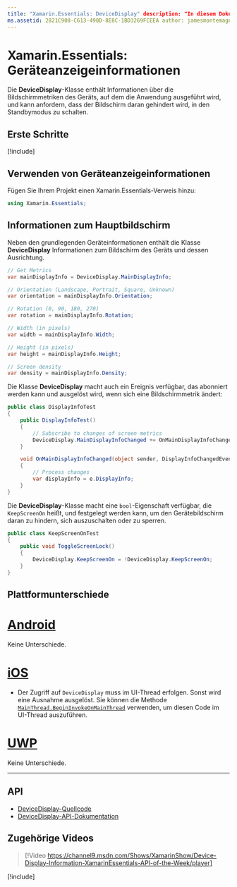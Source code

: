 ```yaml
---
title: "Xamarin.Essentials: DeviceDisplay" description: "In diesem Dokument wird die DeviceDisplay-Klasse in Xamarin.Essentials beschrieben, die Bildschirmmetriken für das Gerät bereitstellt, auf dem die Anwendung ausgeführt wird."
ms.assetid: 2821C908-C613-490D-8E8C-1BD3269FCEEA author: jamesmontemagno ms.custom: video ms.author: jamont ms.date: 11/04/2018 no-loc: [Xamarin.Forms, Xamarin.Essentials]
---
```


# <a name="xamarinessentials-device-display-information"></a>Xamarin.Essentials: Geräteanzeigeinformationen

Die **DeviceDisplay**-Klasse enthält Informationen über die Bildschirmmetriken des Geräts, auf dem die Anwendung ausgeführt wird, und kann anfordern, dass der Bildschirm daran gehindert wird, in den Standbymodus zu schalten.

## <a name="get-started"></a>Erste Schritte

[!include[](~/essentials/includes/get-started.md)]

## <a name="using-devicedisplay"></a>Verwenden von Geräteanzeigeinformationen

Fügen Sie Ihrem Projekt einen Xamarin.Essentials-Verweis hinzu:

```csharp
using Xamarin.Essentials;
```

## <a name="main-display-info"></a>Informationen zum Hauptbildschirm

Neben den grundlegenden Geräteinformationen enthält die Klasse **DeviceDisplay** Informationen zum Bildschirm des Geräts und dessen Ausrichtung.

```csharp
// Get Metrics
var mainDisplayInfo = DeviceDisplay.MainDisplayInfo;

// Orientation (Landscape, Portrait, Square, Unknown)
var orientation = mainDisplayInfo.Orientation;

// Rotation (0, 90, 180, 270)
var rotation = mainDisplayInfo.Rotation;

// Width (in pixels)
var width = mainDisplayInfo.Width;

// Height (in pixels)
var height = mainDisplayInfo.Height;

// Screen density
var density = mainDisplayInfo.Density;
```

Die Klasse **DeviceDisplay** macht auch ein Ereignis verfügbar, das abonniert werden kann und ausgelöst wird, wenn sich eine Bildschirmmetrik ändert:

```csharp
public class DisplayInfoTest
{
    public DisplayInfoTest()
    {
        // Subscribe to changes of screen metrics
        DeviceDisplay.MainDisplayInfoChanged += OnMainDisplayInfoChanged;
    }

    void OnMainDisplayInfoChanged(object sender, DisplayInfoChangedEventArgs  e)
    {
        // Process changes
        var displayInfo = e.DisplayInfo;
    }
}
```

Die **DeviceDisplay**-Klasse macht eine `bool`-Eigenschaft verfügbar, die `KeepScreenOn` heißt, und festgelegt werden kann, um den Gerätebildschirm daran zu hindern, sich auszuschalten oder zu sperren.

```csharp
public class KeepScreenOnTest
{
    public void ToggleScreenLock()
    {
        DeviceDisplay.KeepScreenOn = !DeviceDisplay.KeepScreenOn;
    }
}
```

## <a name="platform-differences"></a>Plattformunterschiede

# <a name="android"></a>[Android](#tab/android)

Keine Unterschiede.

# <a name="ios"></a>[iOS](#tab/ios)

- Der Zugriff auf `DeviceDisplay` muss im UI-Thread erfolgen. Sonst wird eine Ausnahme ausgelöst. Sie können die Methode [`MainThread.BeginInvokeOnMainThread`](~/essentials/main-thread.md) verwenden, um diesen Code im UI-Thread auszuführen.

# <a name="uwp"></a>[UWP](#tab/uwp)

Keine Unterschiede.

--------------

## <a name="api"></a>API

- [DeviceDisplay-Quellcode](https://github.com/xamarin/Essentials/tree/master/Xamarin.Essentials/DeviceDisplay)
- [DeviceDisplay-API-Dokumentation](xref:Xamarin.Essentials.DeviceDisplay)

## <a name="related-video"></a>Zugehörige Videos

> [!Video https://channel9.msdn.com/Shows/XamarinShow/Device-Display-Information-XamarinEssentials-API-of-the-Week/player]

[!include[](~/essentials/includes/xamarin-show-essentials.md)]

